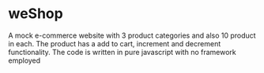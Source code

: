 # weShop
A mock e-commerce website with 3 product categories and also 10 product in each. The product has a add to cart, increment and decrement functionality. The code is written in pure javascript with no framework employed
